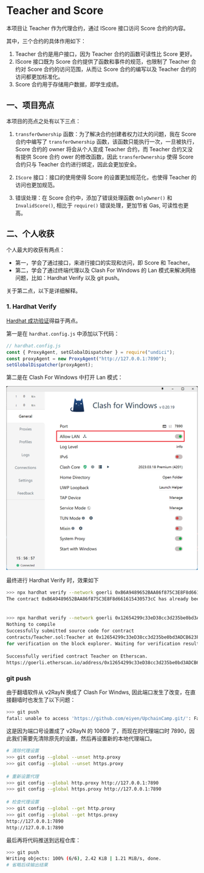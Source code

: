 # Teacher and Score

本项目让 Teacher 作为代理合约，通过 IScore 接口访问 Score 合约的内容。

其中，三个合约的具体作用如下：

1. Teacher 合约是用户接口，因为 Teacher 合约的函数可读性比 Score 更好。
2. IScore 接口既为 Score 合约提供了函数和事件的规范，也限制了 Teacher 合约对 Score 合约的访问范围，从而让 Score 合约的编写以及 Teacher 合约的访问都更加标准化。
3. Score 合约用于存储用户数据，即学生成绩。

## 一、项目亮点

本项目的亮点之处有以下三点：

1. `transferOwnership` 函数：为了解决合约创建者权力过大的问题，我在 Score 合约中编写了 `transferOwnership` 函数，该函数只能执行一次，一旦被执行，Score 合约的 owner 将会从个人变成 Teacher 合约，而 Teacher 合约又没有提供 Score 合约 ower 的修改函数，因此 `transferOwnership` 使得 Score 合约只与 Teacher 合约进行绑定，因此会更加安全。

2. `IScore` 接口：接口的使用使得 Score 的设置更加规范化，也使得 Teacher 的访问也更加规范。

3. 错误处理：在 Score 合约中，添加了错误处理函数 `OnlyOwner()` 和 `InvalidScore()`, 相比于 `require()` 错误处理，更加节省 Gas, 可读性也更高。

## 二、个人收获

个人最大的收获有两点：

- 第一，学会了通过接口，来进行接口的实现和访问，即 Score 和 Teacher。
- 第二，学会了通过终端代理以及 Clash For Windows 的 Lan 模式来解决网络问题，比如：Hardhat Verify 以及 git push。

关于第二点，以下是详细解释。

### 1. Hardhat Verify

[Hardhat 成功验证](https://github.com/eiyen/UpchainCamp/commit/7c713b2a1e965d8026a73c87a733bec85fcb8014)得益于两点。

第一是在 `hardhat.config.js` 中添加以下代码：

```js
// hardhat.config.js
const { ProxyAgent, setGlobalDispatcher } = require("undici");
const proxyAgent = new ProxyAgent("http://127.0.0.1:7890");
setGlobalDispatcher(proxyAgent);
```

第二是在 Clash For Windows 中打开 Lan 模式：

![Clash For Windows 的 Lan 模式](./assets/clash-for-windows-lan-mode.png)

最终进行 Hardhat Verify 时，效果如下

```bash
>>> npx hardhat verify --network goerli 0xB6A9489652BAA86f875C3E8F8d661615430573cC
The contract 0xB6A9489652BAA86f875C3E8F8d661615430573cC has already been verified


>>> npx hardhat verify --network goerli 0x12654299c33eD38cc3d235be0bd3ADCB623F6F50 "0xB6A9489652BAA86f875C3E8F8d661615430573cC"
Nothing to compile
Successfully submitted source code for contract
contracts/Teacher.sol:Teacher at 0x12654299c33eD38cc3d235be0bd3ADCB623F6F50
for verification on the block explorer. Waiting for verification result...

Successfully verified contract Teacher on Etherscan.
https://goerli.etherscan.io/address/0x12654299c33eD38cc3d235be0bd3ADCB623F6F50#code
```

### git push

由于翻墙软件从 v2RayN 换成了 Clash For Windws, 因此端口发生了改变，在直接翻墙时也发生了以下问题：

```bash
>>> git push
fatal: unable to access 'https://github.com/eiyen/UpchainCamp.git/': Failed to connect to 127.0.0.1 port 10809 after 2074 ms: Connection refused
```

这是因为端口号设置成了 v2RayN 的 10809 了，而现在的代理端口时 7890，因此我们需要先清除原先的设置，然后再设置新的本地代理端口。

```bash
# 清除代理设置
>>> git config --global --unset http.proxy
>>> git config --global --unset https.proxy

# 重新设置代理
>>> git config --global http.proxy http://127.0.0.1:7890
>>> git config --global https.proxy http://127.0.0.1:7890

# 检查代理设置
>>> git config --global --get http.proxy
>>> git config --global --get https.proxy
http://127.0.0.1:7890
http://127.0.0.1:7890
```

最后再将代码推送到远程仓库：

```bash
>>> git push
Writing objects: 100% (6/6), 2.42 KiB | 1.21 MiB/s, done.
# 省略后续输出结果
```